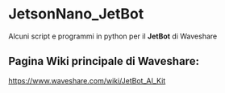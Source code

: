 # JetsonNano_JetBot
Alcuni script e programmi in python per il **JetBot** di Waveshare 

## Pagina Wiki principale di Waveshare:
https://www.waveshare.com/wiki/JetBot_AI_Kit


